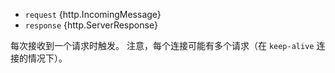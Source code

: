<!-- YAML
added: v0.1.0
-->

* `request` {http.IncomingMessage}
* `response` {http.ServerResponse}

每次接收到一个请求时触发。
注意，每个连接可能有多个请求（在 `keep-alive` 连接的情况下）。

